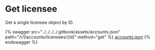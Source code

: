 # Get licensee

Get a single licensee object by ID.

{% swagger src="../../../../.gitbook/assets/accounts.json" path="/v1/accounts/licensees/{id}" method="get" %}
[accounts.json](../../../../.gitbook/assets/accounts.json)
{% endswagger %}
